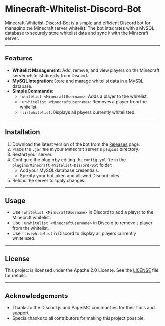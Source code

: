 # Minecraft-Whitelist-Discord-Bot

Minecraft-Whitelist-Discord-Bot is a simple and efficient Discord bot for managing the Minecraft server whitelist. The bot integrates with a MySQL database to securely store whitelist data and sync it with the Minecraft server.

---

## Features

- **Whitelist Management**: Add, remove, and view players on the Minecraft server whitelist directly from Discord.
- **MySQL Integration**: Store and manage whitelist data in a MySQL database.
- **Simple Commands**:
  - `!whitelist <MinecraftUsername>`: Adds a player to the whitelist.
  - `!unwhitelist <MinecraftUsername>`: Removes a player from the whitelist.
  - `!listwhitelist`: Displays all players currently whitelisted.

---

## Installation

1. Download the latest version of the bot from the [Releases](https://github.com/CloveTwilight3/Minecraft-Whitelist-Discord-Bot/releases) page.
2. Place the `.jar` file in your Minecraft server's `plugins` directory.
3. Restart your server.
4. Configure the plugin by editing the `config.yml` file in the `plugins/Minecraft-Whitelist-Discord-Bot` folder:
   - Add your MySQL database credentials.
   - Specify your bot token and allowed Discord roles.
5. Reload the server to apply changes.

---

## Usage

- Use `!whitelist <MinecraftUsername>` in Discord to add a player to the Minecraft whitelist.
- Use `!unwhitelist <MinecraftUsername>` in Discord to remove a player from the whitelist.
- Use `!listwhitelist` in Discord to display all players currently whitelisted.

---

## License

This project is licensed under the Apache 2.0 License. See the [LICENSE](https://github.com/CloveTwilight3/Minecraft-Whitelist-Discord-Bot/blob/main/LICENSE) file for details.

---

## Acknowledgements

- Thanks to the Discord.js and PaperMC communities for their tools and support.
- Special thanks to all contributors for making this project possible.
